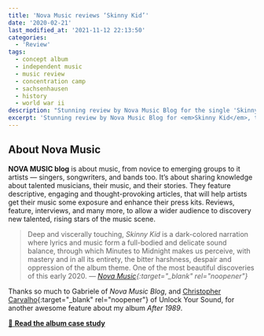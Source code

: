 ```yaml
---
title: 'Nova Music reviews ‘Skinny Kid’'
date: '2020-02-21'
last_modified_at: '2021-11-12 22:13:50'
categories:
  - 'Review'
tags:
  - concept album
  - independent music
  - music review
  - concentration camp
  - sachsenhausen
  - history
  - world war ii
description: "Stunning review by Nova Music Blog for the single 'Skinny Kid', taken from the album 'After 1989' released on the 30th of the fall of the Berlin Wall."
excerpt: 'Stunning review by Nova Music Blog for <em>Skinny Kid</em>, the opening single from the album <em>After 1989</em>.'
---
```

## About Nova Music

**NOVA MUSIC blog** is about music, from novice to emerging groups to it artists — singers, songwriters, and bands too. It’s about sharing knowledge about talented musicians, their music, and their stories. They feature descriptive, engaging and thought-provoking articles, that will help artists get their music some exposure and enhance their press kits. Reviews, feature, interviews, and many more, to allow a wider audience to discovery new talented, rising stars of the music scene.

> Deep and viscerally touching, <em>Skinny Kid</em> is a dark-colored narration where lyrics and music form a full-bodied and delicate sound balance, through which Minutes to Midnight makes us perceive, with mastery and in all its entirety, the bitter harshness, despair and oppression of the album theme. One of the most beautiful discoveries of this early 2020.
> <cite>— [Nova Music](https://novamusic.blog/featuring-video/minutes-to-midnight-skinny-kid/){:target="_blank" rel="noopener"}</cite>

Thanks so much to Gabriele of _Nova Music Blog_, and [Christopher Carvalho](https://www.youtube.com/channel/UCFYW6EZMLLT0jIi0SJQeUiQ){:target="_blank" rel="noopener"} of Unlock Your Sound, for another awesome feature about my album _After 1989_.

<div class="text-center my-5 py-3">
  <a class="btn btn-lg btn-m2m btn-m2m-cta py-3 px-4 fw-bold" href="/work/original-music-productions/after-1989/" title="Read the album case study"><span class="text-uppercase fs-4">🔗 <strong class="d-inline-block ms-1">Read the album case study</strong></span></a>
</div>